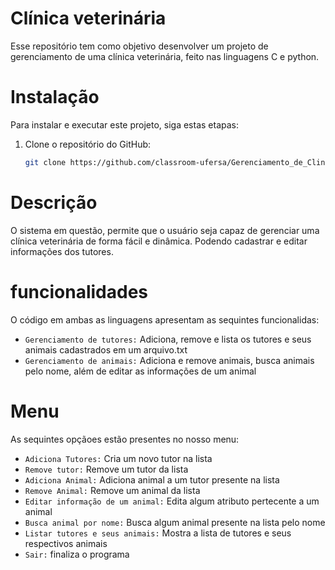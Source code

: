 # Clínica veterinária

Esse repositório tem como objetivo desenvolver um projeto de gerenciamento de uma clínica veterinária, feito nas linguagens C e python. 

# Instalação

Para instalar e executar este projeto, siga estas etapas:

1.  Clone o repositório do GitHub:

    ```bash
    git clone https://github.com/classroom-ufersa/Gerenciamento_de_Clinica_Veterinaria.git

    
# Descrição

O sistema em questão, permite que o usuário seja capaz de gerenciar uma clínica veterinária de forma fácil e dinâmica. Podendo cadastrar e editar informações dos tutores.

# funcionalidades
O código em ambas as linguagens apresentam as sequintes funcionalidas:

- `Gerenciamento de tutores:` Adiciona, remove e lista os tutores e seus animais cadastrados em um arquivo.txt  
- `Gerenciamento de animais:` Adiciona e remove animais, busca animais pelo nome, além de editar as informações de um animal

# Menu
As sequintes opçãoes estão presentes no nosso menu:

- `Adiciona Tutores:` Cria um novo tutor na lista
- `Remove tutor:` Remove um tutor da lista
- `Adiciona Animal:` Adiciona animal a um tutor presente na lista
- `Remove Animal:` Remove um animal da lista
- `Editar informação de um animal:` Edita algum atributo pertecente a um animal
- `Busca animal por nome:` Busca algum animal presente na lista pelo nome
- `Listar tutores e seus animais:` Mostra a lista de tutores e seus respectivos animais
- `Sair:` finaliza o programa
